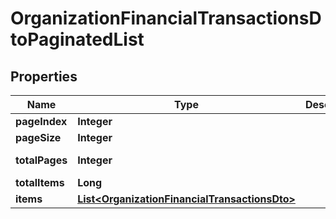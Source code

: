 

# OrganizationFinancialTransactionsDtoPaginatedList


## Properties

Name | Type | Description | Notes
------------ | ------------- | ------------- | -------------
**pageIndex** | **Integer** |  |  [optional]
**pageSize** | **Integer** |  |  [optional]
**totalPages** | **Integer** |  |  [optional] [readonly]
**totalItems** | **Long** |  |  [optional]
**items** | [**List&lt;OrganizationFinancialTransactionsDto&gt;**](OrganizationFinancialTransactionsDto.md) |  |  [optional]



